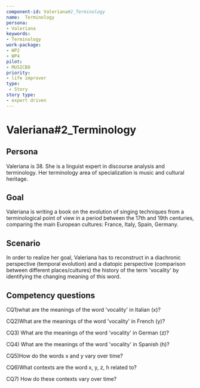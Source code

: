 ```yaml
---
component-id: Valeriana#2_Terminology
name:  Terminology 
persona: 
- Valeriana
keywords: 
- Terminology
work-package:
- WP2
- WP4
pilot:
- MUSICBO
priority:
- life improver
type:
 - Story
story type:
- expert driven
---
```

# Valeriana#2_Terminology

## Persona
Valeriana is 38. She is a linguist expert in discourse analysis and terminology. Her terminology area of specialization is music and cultural heritage.  


## Goal
Valeriana is writing a book on the evolution of singing techniques from a terminological point of view in a period between the 17th and 19th centuries, comparing the main European cultures: France, Italy, Spain, Germany.


## Scenario  
In order to realize her goal, Valeriana has to reconstruct in a diachronic perspective (temporal evolution) and a diatopic perspective (comparison between different places/cultures) the history of the term 'vocality' by identifying the changing meaning of this word.


## Competency questions 

CQ1)what are the meanings of the word 'vocality' in Italian (x)?

CQ2)What are the meanings of the word 'vocality' in French (y)?

CQ3) What are the meanings of the word 'vocality' in German (z)?

CQ4) What are the meanings of the word 'vocality' in Spanish (h)?

CQ5)How do the words x and y vary over time? 

CQ6)What contexts are the word x, y, z, h related to? 

CQ7) How do these contexts vary over time?

